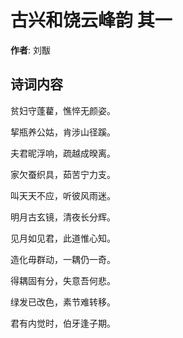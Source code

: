 # 古兴和饶云峰韵  其一

**作者**: 刘黻

## 诗词内容

贫妇守蓬藋，憔悴无颜姿。

挈瓶养公姑，肯涉山径蹊。

夫君昵浮响，疏越成暌离。

家欠蚕织具，茹苦宁力支。

叫天天不应，听彼风雨迷。

明月古玄镜，清夜长分辉。

见月如见君，此道惟心知。

造化毋群动，一耦仍一奇。

得耦固有分，失意吾何悲。

绿发已改色，素节难转移。

君有内觉时，伯牙逢子期。

